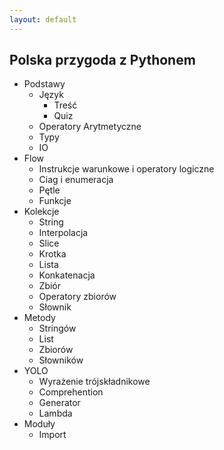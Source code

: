 ```yaml
---
layout: default
---
```


## **Po**lska **p**rzygoda z **Py**thonem

- Podstawy
  - Język
    - Treść
    - Quiz
  - Operatory Arytmetyczne
  - Typy
  - IO
- Flow
  - Instrukcje warunkowe i operatory logiczne
  - Ciag i enumeracja
  - Pętle
  - Funkcje
- Kolekcje
  - String
  - Interpolacja
  - Slice
  - Krotka
  - Lista
  - Konkatenacja
  - Zbiór
  - Operatory zbiorów
  - Słownik
- Metody
  - Stringów
  - List
  - Zbiorów
  - Słowników
- YOLO
  - Wyrażenie trójskładnikowe
  - Comprehention
  - Generator
  - Lambda
- Moduły
  - Import